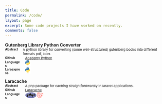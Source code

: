 ```yaml
---
title: Code 
permalink: /code/
layout: page
excerpt: Some code projects I have worked on recently.
comments: false
---
```


<!-- Title --> 
<div style="display:flex">
    <div style="width:75%; font-weight: bold">Gutenberg Library Python Converter</div>
</div>
<!-- Abstract -->
<div style="display:flex; font-size: 11px">
    <div style="font-weight:bold; font-size: 10px; margin-right: 1rem; width: 50px">Abstract</div>
    <div>A python library for converting (some well-structured) gutenberg books into different formats pdf, latex.</div>
</div>
<!-- Github -->
<div style="display:flex; font-size: 11px">
    <div style="font-weight:bold; font-size: 10px; margin-right: 1rem; width: 50px">Github</div>
    <div><a href="https://github.com/insomnicles/academy">Academy Python</a></div>
</div>
<!-- Languages -->
<div style="display:flex; font-size: 11px">
    <div style="font-weight:bold; font-size: 10px; margin-right: 1rem; width: 50px">Languages</div>
    <div style="width:25%"><a href="http://www.python.org"><img src="/assets/img/python-logo.svg" height="20px" /></a></div>
</div>
<!-- Laraexpress -->
<div style="display:flex; font-size: 11px">
    <div style="font-weight:bold; font-size: 10px; margin-right: 1rem; width: 50px">Laraexpress</div>
    <div style="width:25%"><a href="https://github.com/insomnicles/laraexpress"><img src="/assets/img/python-logo.svg" height="20px" /></a></div>
</div>



<!-- Title -->
<div style="display:flex; margin-top: 10pt">
    <div style="width:75%; font-weight: bold">Laracache</div>
</div>
<!-- Abstract -->
<div style="display:flex; font-size: 11px">
    <div style="font-weight:bold; font-size: 10px; margin-right: 1rem; width: 50px">Abstract</div>
    <div>A php package for caching straightfordwardly in laravel applications.</div>
</div>
<!-- Github -->
<div style="display:flex; font-size: 11px">
    <div style="font-weight:bold; font-size: 10px; margin-right: 1rem; width: 50px">Github</div>
    <div><a href="http://github.io/insomnicles/laracache">Laracache</a></div>
</div>
<!-- Languages -->
<div style="display:flex; font-size: 11px">
    <div style="font-weight:bold; font-size: 10px; margin-right: 1rem; width: 50px">Languages</div>
    <div style="width:25%">
        <a href="https://www.php.net"><img src="/assets/img/php-logo.svg" height="20px" /></a>
        <a href="https://www.laravel.com"><img src="/assets/img/laravel-logo.svg" height="20px" /></a>
    </div>
</div>
